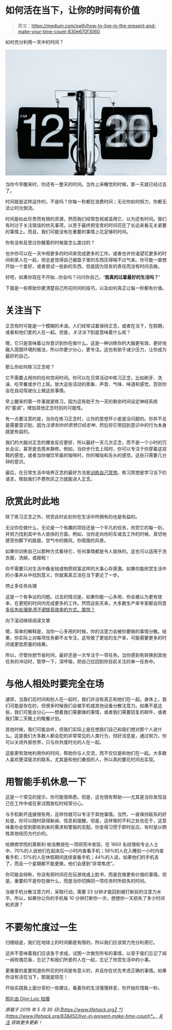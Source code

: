 # 如何活在当下，让你的时间有价值

> 原文：<https://medium.com/swlh/how-to-live-in-the-present-and-make-your-time-count-830e670f3060>

如何充分利用一天中的时间？

![](img/d1b97e3c4be63e6d8e0ed7386b57e13b.png)

当你今早醒来时，你还有一整天的时间。当你上床睡觉的时候，那一天就已经过去了。

时间就是这样运作的，不是吗？你每一秒都在浪费时间；无论你如何努力，你都无法让时光倒流。

时间是如此珍贵而有限的资源，然而我们经常忽视或滥用它，以为还有时间。我们有时过于关注错误的优先事项，以至于最终把宝贵的时间花在了长远来看无关紧要的事情上。而且，我们可能没有在重要的事情上花足够的时间。

你有没有反思过你醒着的时候是怎么度过的？

也许你可以在一天中用更多的时间来完成更多的工作。或者也许你渴望花更多的时间和家人在一起，但总是觉得自己被盘子里的东西压得喘不过气来。你可能一直想开始一个爱好，或者尝试一些新的东西，但是因为现有的责任而没有时间去做。

好吧，如果你现在不开始…你会吗？问问你自己，**‘我真的过着最好的生活吗？’**

下面是一些帮助你更清楚自己所花时间的技巧，以及如何真正让每一秒都有价值。

# 关注当下

正念有时可能是一个模糊的术语。人们经常试着保持正念，或者在当下，在假期，或者和他们爱的人在一起。但是，*关注当下*到底意味着什么呢？

嗯，它只是意味着让你意识到你在做什么。这是一种训练你的大脑更有效、更好地融入周围环境的做法，所以你更少分心，更专注。这也有助于减少压力，让你成为最好的自己。

那么你如何练习正念呢？

它不需要占用你的任何空闲时间。你可以在日常活动中练习正念，比如刷牙、洗澡、吃早餐或步行上班。放大这些活动的景象、声音、气味、味道和感觉，否则你会在自动驾驶仪上做这些事情。

早上醒来的第一件事就是练习，因为这有助于为一天的剩余时间设定神经系统的“基调”，增加其他正念时刻的可能性。

有一点要注意的是，当你在练习正念时，让你的思想开小差是没问题的。你并不总是需要意识到，因为*注意到你的思想已经走神*，然后将它带回到意识中的行为本身就是有益的。

我们的大脑对正念的爆发反应更好，所以最好一天几次正念，而不是一个小时的冗长会议，甚至是去周末静修。例如，当你步行去上班时，你可以专注于你穿着这双鞋的感觉，或者当你啜饮早晨的咖啡时，你的喉咙和舌头的感觉。这些只需要几分钟的意识。

最后，在日常生活中培养正念的最好方法是[训练自己冥想](https://www.lifehack.org/698403/how-meditation-can-change-your-life)。练习冥想是学习当下的语言，帮助我们不费吹灰之力就能进入正念。

# 欣赏此时此地

除了练习正念之外，欣赏此时此刻你在生活中所拥有的也是有益的。

无论你在做什么，无论是一个有趣的项目还是一个平凡的任务，欣赏它的每一刻，并努力找到其中令人愉快的方面。例如，当你走向你的车或去工作的时候，真切地感受你脚下的路面，空气中的微风，你周围的风景。

如果你训练自己以那种方式看待它，任何事情都是令人愉快的。这也可以适用于洗衣服，洗碗，或报税！

你不需要只对生活中像金钱或物质财富这样的大事心存感激。如果你能欣赏生活中的小事并从中找到意义，你就离真正活在当下更近了一步。

停止多任务处理

这是一个有争议的问题。过去的情况是，如果你能一心多用，你会被认为更有效率，在更短的时间内完成更多的工作。然而这些天来，大多数生产率专家都会同意[多任务处理是*而不是*提高效率的方式。震惊？](https://www.lifehack.org/articles/productivity/how-to-multitask.html)

向下滚动继续阅读文章

嗯，简单的解释是，当你一心多用的时候，你的注意力会被你要做的事情分散。结果，你实际上对每项任务都不太专注，这导致了更低的生产率，可能需要更多的时间或更低质量的结果。

所以，尽管你想节省时间，最好还是一次专注于一项任务。当你感到有转换到其他任务的冲动时，暂停一下，深呼吸，把自己拉回到你目前关注的单一任务中。

# 与他人相处时要完全在场

通常，当我们花时间和别人在一起时，我们并没有真正和他们在一起。身体上，我们可能是存在的，但很多时候我们会被手机或其他设备分散注意力。如果不是这些，我们可能会分心——想着我们需要做的事情，或者我们需要回复的邮件，或者我们第二天晚上的晚餐计划。

其他时候，我们可能会听，但我们实际上是在想我们自己和我们想对那个人说什么。这是我们大多数人都会犯的非常常见的人类行为，但好消息是，通过努力，你可以关闭外部世界，只与你共度时光的人在一起。

这能更有效地利用你的时间，帮助你与人交流，而不仅仅是和他们在一起。大多数人喜欢更深层次的联系，尤其是和他们重视的人，所以真的要花时间去实现。

# 用智能手机休息一下

这是一个常见的提示，你可能很熟悉。但是，这也很有帮助——尤其是当你发现自己在工作中或在家试图放松时经常分心。

与手机断开连接很有用，这样你就可以专注于其他事情。当然，一直保持联系的好处是，你可以随时获得新闻、信息和提醒。但是，这样做的不利之处也在于，这意味着你会受到那些到来的需求和警报的支配。你变得习惯于即时反应，有时是以牺牲其他经历为代价的。

哈佛商学院的莱斯利·帕洛教授在一项研究中发现，在 1600 名经理和专业人士中，70%的人说他们在起床后一小时内查看手机；56%的人在入睡前一小时内查看手机；51%的人在休假期间连续查看手机；44%的人说，如果他们的手机丢了，而且一个星期都不能更换，他们会感到“非常焦虑”。

你可能会辩称，你没有把时间花在玩游戏或上脸书，而是在做更有价值的事情。但是，重要的不是你在做什么，而是当你切换回一项任务时所损失的时间。

当被手机分散注意力时，采取行动，需要 23 分钟才能回到被打断前的注意力水平。所以，如果你让你的手机每 10 分钟打断你一次，想想你一天损失了多少时间和资源？

# 不要匆忙度过一生

归根结底，我们在地球上的时间都是有限的，所以我们应该努力充分利用它。

这并不意味着我们应该急于求成，试图一次做完所有的事情，以至于我们忘记了闻一闻玫瑰花香，忘记了和我们所爱的人在一起，忘记了欣赏生活中的小事。

更重要的是要知道你所花的时间是有意义的，并且你在优先考虑正确的事情。如果你没有活在当下，那就是现在！

开始实践我上面分享的一些建议，看着你的生活慢慢转变，你开始珍惜每一秒。

[照片由 Djim Loic 拍摄](https://unsplash.com/photos/ft0-Xu4nTvA)

*原载于 2019 年 5 月 30 日*[*【https://www.lifehack.org】*](https://www.lifehack.org/838452/live-in-present-make-time-count)*。* [*关注*](https://www.lifehack.org/subscribe) *获取更多更新！*